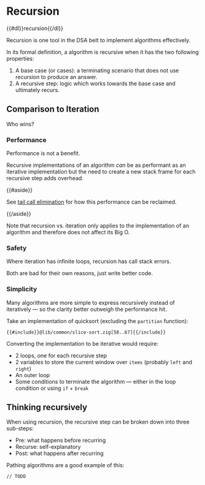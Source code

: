 # Recursion

{{#dl}}recursion{{/dl}}

Recursion is one tool in the DSA belt to implement algorithms effectively.

In its formal definition, a algorithm is recursive when it has the two
following properties:

1. A base case (or cases): a terminating scenario that does not use recursion
   to produce an answer.
2. A recursive step: logic which works towards the base case and ultimately
   recurs.

## Comparison to Iteration

Who wins?

### Performance

Performance is not a benefit.

Recursive implementations of an algorithm _can_ be as performant as an
iterative implementation but the need to create a new stack frame for each
recursive step adds overhead.

{{#aside}}

See [tail call
elimination](https://en.wikipedia.org/wiki/Tail_call#:~:text=sequence%20is%20called-,tail%2Dcall%20elimination,-or%20tail%2Dcall)
for how this performance can be reclaimed.

{{/aside}}

Note that recursion vs. iteration only applies to the implementation of an
algorithm and therefore does not affect its Big O.

### Safety

Where iteration has infinite loops, recursion has call stack errors.

Both are bad for their own reasons, just write better code.

### Simplicity

Many algorithms are more simple to express recursively instead of iteratively
&mdash; so the clarity better outweigh the performance hit.

Take an implementation of quicksort (excluding the `partition` function):

```zig
{{#include}}@lib/common/slice-sort.zig[58..67]{{/include}}
```

Converting the implementation to be iterative would require:

- 2 loops, one for each recursive step
- 2 variables to store the current window over `items` (probably `left` and
`right`)
- An outer loop
- Some conditions to terminate the algorithm &mdash; either in the loop
condition or using `if` + `break`

## Thinking recursively

When using recursion, the recursive step can be broken down into three
sub-steps:

- Pre: what happens before recurring
- Recurse: self-explanatory
- Post: what happens after recurring

Pathing algorithms are a good example of this:

```zig
// TODO
```

